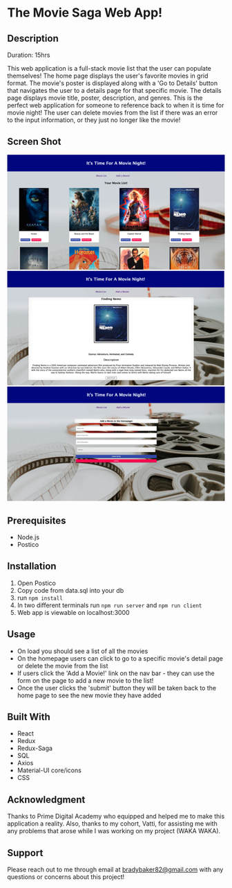 # The Movie Saga Web App!

## Description

Duration: 15hrs

This web application is a full-stack movie list that the user can populate themselves! The home page displays the user's favorite movies in grid format. The movie's poster is displayed along with a 'Go to Details' button that navigates the user to a details page for that specific movie. The details page displays movie title, poster, description, and genres. This is the perfect web application for someone to reference back to when it is time for movie night! The user can delete movies from the list if there was an error to the input information, or they just no longer like the movie!  

## Screen Shot

![Home-Page](wireframes/homepage.png)
![DetailsPage](wireframes/details.png)
![Form-Page](wireframes/form.png)


## Prerequisites

- Node.js
- Postico

## Installation 

1. Open Postico
2. Copy code from data.sql into your db
3. run `npm install`
4. In two different terminals run `npm run server` and `npm run client`
5. Web app is viewable on localhost:3000

## Usage

- On load you should see a list of all the movies  
- On the homepage users can click to go to a specific movie's detail page or delete the movie from the list
- If users click the 'Add a Movie!' link on the nav bar - they can use the form on the page to add a new movie to the list!
- Once the user clicks the 'submit' button they will be taken back to the home page to see the new movie they have added 

## Built With 

- React
- Redux
- Redux-Saga
- SQL
- Axios
- Material-UI core/icons
- CSS 

## Acknowledgment 

Thanks to Prime Digital Academy who equipped and helped me to make this application a reality. Also, thanks to my cohort, Vatti, for assisting me with any problems that arose while I was working on my project (WAKA WAKA). 

## Support

Please reach out to me through email at bradybaker82@gmail.com with any questions or concerns about this project!
